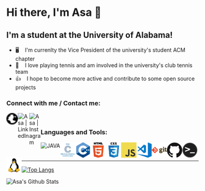 # Hi there, I'm Asa 👋

## I'm a student at the University of Alabama!
- :desktop_computer: &nbsp;&nbsp; I'm currenlty the Vice President of the university's student ACM chapter
- :tennis: &nbsp;&nbsp; I love playing tennis and am involved in the university's club tennis team
- :thumbsup: &nbsp;&nbsp; I hope to become more active and contribute to some open source projects

### Connect with me / Contact me:

[<img align="left" alt="asadillahunty.com" width="30px" src="https://raw.githubusercontent.com/iconic/open-iconic/master/svg/globe.svg" />][website]
[<img align="left" alt="Asa | LinkedIn" width="30px" src="https://simpleicons.org/icons/linkedin.svg" />][linkedin]
[<img align="left" alt="Asa | Instagram" width="30px" src="https://simpleicons.org/icons/gmail.svg" />][email]

<br />

### Languages and Tools:

<img align="left" alt="JAVA" height="40px" src="https://www.java.com/favicon.ico" />
<img align="left" alt="C" height="40px" src="https://raw.githubusercontent.com/github/explore/80688e429a7d4ef2fca1e82350fe8e3517d3494d/topics/c/c.png" />
<img align="left" alt="C++" height="40px" src="https://raw.githubusercontent.com/github/explore/80688e429a7d4ef2fca1e82350fe8e3517d3494d/topics/cpp/cpp.png" />

<img align="left" alt="HTML5" height="40px" src="https://raw.githubusercontent.com/github/explore/80688e429a7d4ef2fca1e82350fe8e3517d3494d/topics/html/html.png" />
<img align="left" alt="CSS3" height="40px" src="https://raw.githubusercontent.com/github/explore/80688e429a7d4ef2fca1e82350fe8e3517d3494d/topics/css/css.png" />
<img align="left" alt="JavaScript" height="40px" src="https://raw.githubusercontent.com/github/explore/80688e429a7d4ef2fca1e82350fe8e3517d3494d/topics/javascript/javascript.png" />
<img align="left" alt="Visual Studio Code" height="40px" src="https://raw.githubusercontent.com/github/explore/80688e429a7d4ef2fca1e82350fe8e3517d3494d/topics/visual-studio-code/visual-studio-code.png" />
<img align="left" alt="Git" height="40px" src="https://raw.githubusercontent.com/github/explore/80688e429a7d4ef2fca1e82350fe8e3517d3494d/topics/git/git.png" />
<img align="left" alt="GitHub" height="40px" src="https://raw.githubusercontent.com/github/explore/78df643247d429f6cc873026c0622819ad797942/topics/github/github.png" />
<img align="left" alt="Terminal" height="40px" src="https://raw.githubusercontent.com/github/explore/80688e429a7d4ef2fca1e82350fe8e3517d3494d/topics/terminal/terminal.png" />
<img align="left" alt="Linux" height="40px" src="https://raw.githubusercontent.com/github/explore/80688e429a7d4ef2fca1e82350fe8e3517d3494d/topics/linux/linux.png" />
<br />
<br />

---

[![Top Langs](https://github-readme-stats.vercel.app/api/top-langs/?username=asa-dillahunty&layout=compact&hide_border=true)](https://github.com/anuraghazra/github-readme-stats)

<img align="left" alt="Asa's Github Stats" src="https://github-readme-stats.vercel.app/api?username=asa-dillahunty&show_icons=true&hide_border=true" />


[website]: http://www.asadillahunty.com
[linkedin]: https://linkedin.com/in/asa-dillahunty
[email]: mailto:stantondillahunty@gmail.com
